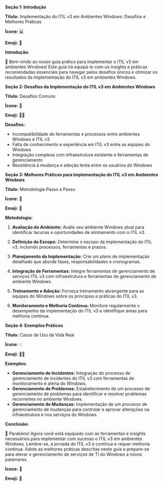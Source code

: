 **Seção 1: Introdução**

**Título:** Implementação do ITIL v3 em Ambientes Windows: Desafios e Melhores Práticas

**Ícone:** 💻

**Emoji:** 🚀

**Introdução:**

👋 Bem-vindo ao nosso guia prático para implementar o ITIL v3 em ambientes Windows! Este guia irá equipá-lo com os insights e práticas recomendadas essenciais para navegar pelos desafios únicos e otimizar os resultados da implementação do ITIL v3 em ambientes Windows.

**Seção 2: Desafios da Implementação do ITIL v3 em Ambientes Windows**

**Título:** Desafios Comuns

**Ícone:** 🚧

**Emoji:** 🤦‍♂️

**Desafios:**

* Incompatibilidade de ferramentas e processos entre ambientes Windows e ITIL v3
* Falta de conhecimento e experiência em ITIL v3 entre as equipes do Windows
* Integração complexa com infraestrutura existente e ferramentas de gerenciamento
* Resistência à mudança e adoção lenta entre os usuários do Windows

**Seção 3: Melhores Práticas para Implementação do ITIL v3 em Ambientes Windows**

**Título:** Metodologia Passo a Passo

**Ícone:** 👣

**Emoji:** 📖

**Metodologia:**

1. **Avaliação do Ambiente:** Avalie seu ambiente Windows atual para identificar lacunas e oportunidades de alinhamento com o ITIL v3.

2. **Definição do Escopo:** Determine o escopo da implementação do ITIL v3, incluindo processos, ferramentas e prazos.

3. **Planejamento da Implementação:** Crie um plano de implementação detalhado que aborde fases, responsabilidades e cronogramas.

4. **Integração de Ferramentas:** Integre ferramentas de gerenciamento de serviços ITIL v3 com infraestrutura e ferramentas de gerenciamento de ambiente Windows.

5. **Treinamento e Adoção:** Forneça treinamento abrangente para as equipes do Windows sobre os princípios e práticas do ITIL v3.

6. **Monitoramento e Melhoria Contínua:** Monitore regularmente o desempenho da implementação do ITIL v3 e identifique áreas para melhoria contínua.

**Seção 4: Exemplos Práticos**

**Título:** Casos de Uso da Vida Real

**Ícone:** 💡

**Emoji:** 👨‍💻

**Exemplos:**

* **Gerenciamento de Incidentes:** Integração do processo de gerenciamento de incidentes do ITIL v3 com ferramentas de monitoramento e alerta do Windows.
* **Gerenciamento de Problemas:** Estabelecimento de um processo de gerenciamento de problemas para identificar e resolver problemas recorrentes no ambiente Windows.
* **Gerenciamento de Mudanças:** Implementação de um processo de gerenciamento de mudanças para controlar e aprovar alterações na infraestrutura e nos serviços do Windows.

**Conclusão:**

👋 Parabéns! Agora você está equipado com as ferramentas e insights necessários para implementar com sucesso o ITIL v3 em ambientes Windows. Lembre-se, a jornada do ITIL v3 é contínua e requer melhoria contínua. Adote as melhores práticas descritas neste guia e prepare-se para elevar o gerenciamento de serviços de TI do Windows a novos patamares.

**Ícone:** 🚀

**Emoji:** 🎉